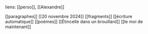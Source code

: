 liens: [[perso]], [[Alexandre]]

[[paragraphes]]
[[20 novembre 2024]]
[[fragments]]
[[écriture automatique]]
[[poèmes]]
[[Étincelle dans un brouillard]]
[[le moi de maintenant]]